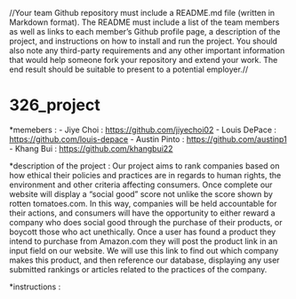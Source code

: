 //Your team Github repository must include a README.md file (written in Markdown format). The
README must include a list of the team members as well as links to each member’s Github
profile page, a description of the project, and instructions on how to install and run the project.
You should also note any third-party requirements and any other important information that
would help someone fork your repository and extend your work. The end result should be
suitable to present to a potential employer.//

# 326_project

*memebers :
    - Jiye Choi     : https://github.com/jiyechoi02
    - Louis DePace  : https://github.com/louis-depace
    - Austin Pinto  : https://github.com/austinp1
    - Khang Bui     : https://github.com/khangbui22 


*description of the project :
    Our project aims to rank companies based on how ethical their policies and practices are in regards to human rights, the environment and other criteria affecting consumers. Once complete our website will display a “social good” score not unlike the score shown by rotten tomatoes.com. In this way, companies will be held accountable for their actions, and consumers will have the opportunity to either reward a company who does social good through the purchase of their products, or boycott those who act unethically. Once a user has found a product they intend to purchase from Amazon.com they will post the product link in an input field on our website.  We will use this link to find out which company makes this product, and then reference our database, displaying any user submitted rankings or articles related to the practices of the company.

*instructions : 
